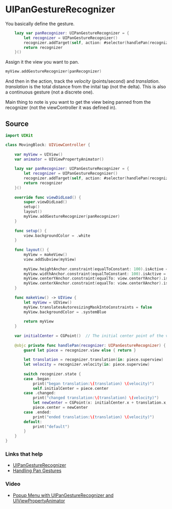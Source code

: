 # UIPanGestureRecognizer

You basically define the gesture.

```swift
    lazy var panRecognizer: UIPanGestureRecognizer = {
        let recognizer = UIPanGestureRecognizer()
        recognizer.addTarget(self, action: #selector(handlePan(recognizer:)))
        return recognizer
    }()
```

Assign it the view you want to pan.

```swift
myView.addGestureRecognizer(panRecognizer)
```

And then in the action, track the _velocity_ (points/second) and _translation_.
_translation_ is the total distance from the inital tap (not the delta). This is 
also a continuous gesture (not a discrete one).

Main thing to note is you want to get the view being panned from the recognizer (not the viewController it was defined in).

## Source

```swift
import UIKit

class MovingBlock: UIViewController {
    
    var myView = UIView()
    var animator = UIViewPropertyAnimator()
    
    lazy var panRecognizer: UIPanGestureRecognizer = {
        let recognizer = UIPanGestureRecognizer()
        recognizer.addTarget(self, action: #selector(handlePan(recognizer:)))
        return recognizer
    }()
    
    override func viewDidLoad() {
        super.viewDidLoad()
        setup()
        layout()
        myView.addGestureRecognizer(panRecognizer)
    }
    
    func setup() {
        view.backgroundColor = .white
    }
    
    func layout() {
        myView = makeView()
        view.addSubview(myView)
        
        myView.heightAnchor.constraint(equalToConstant: 100).isActive = true
        myView.widthAnchor.constraint(equalToConstant: 100).isActive = true
        myView.centerYAnchor.constraint(equalTo: view.centerYAnchor).isActive = true
        myView.centerXAnchor.constraint(equalTo: view.centerXAnchor).isActive = true
    }
    
    func makeView() -> UIView {
        let myView = UIView()
        myView.translatesAutoresizingMaskIntoConstraints = false
        myView.backgroundColor = .systemBlue
        
        return myView
    }
    
    var initialCenter = CGPoint()  // The initial center point of the view.
    
    @objc private func handlePan(recognizer: UIPanGestureRecognizer) {
        guard let piece = recognizer.view else { return }
        
        let translation = recognizer.translation(in: piece.superview)
        let velocity = recognizer.velocity(in: piece.superview)
        
        switch recognizer.state {
        case .began:
            print("began translation:\(translation) \(velocity)")
            self.initialCenter = piece.center
        case .changed:
            print("changed translation:\(translation) \(velocity)")
            let newCenter = CGPoint(x: initialCenter.x + translation.x, y: initialCenter.y + translation.y)
            piece.center = newCenter
        case .ended:
            print("ended translation:\(translation) \(velocity)")
        default:
            print("default")
        }
    }
}
```

### Links that help

- [UIPanGestureRecognizer](https://developer.apple.com/documentation/uikit/uipangesturerecognizer)
- [Handling Pan Gestures](https://developer.apple.com/documentation/uikit/touches_presses_and_gestures/handling_uikit_gestures/handling_pan_gestures)


### Video

- [Popup Menu with UIPanGestureRecognizer and UIViewPropertyAnimator](https://www.youtube.com/watch?v=K9EK3B_X4LM)

